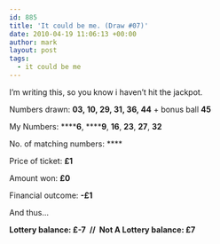 ```yaml
---
id: 885
title: 'It could be me. (Draw #07)'
date: 2010-04-19 11:06:13 +00:00
author: mark
layout: post
tags:
  - it could be me
---
```

I&#8217;m writing this, so you know i haven&#8217;t hit the jackpot.

Numbers drawn: **03, 10, 29, 31, 36, 44** + bonus ball **45**

My Numbers: ******6**, ******9**, **16**, **23**, **27**, **32**

No. of matching numbers: ****

Price of ticket: **£1**

Amount won: **£0**

Financial outcome: **-£1**

And thus&#8230;

**Lottery balance: £-7  //  Not A Lottery balance: £7**